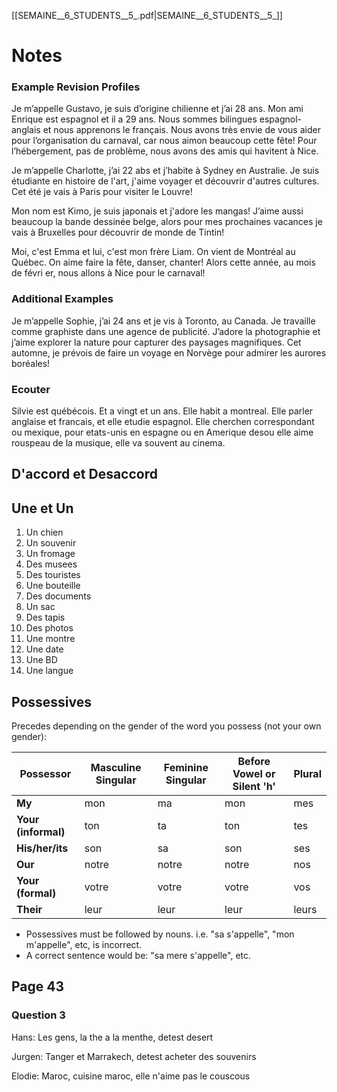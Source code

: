 [[SEMAINE__6_STUDENTS__5_.pdf|SEMAINE__6_STUDENTS__5_]]
# Notes

### Example Revision Profiles
Je m’appelle Gustavo, je suis d’origine chilienne et j’ai 28 ans. Mon ami Enrique est espagnol et il a 29 ans.
Nous sommes bilingues espagnol-anglais et nous apprenons le français.
Nous avons très envie de vous aider pour l’organisation du carnaval, car nous aimon beaucoup cette fête!
Pour l’hébergement, pas de problème, nous avons des amis qui havitent à Nice.

Je m’appelle Charlotte, j’ai 22 abs et j’habite à Sydney en Australie. Je suis étudiante en histoire de l'art, j'aime voyager et découvrir d'autres cultures. Cet été je vais à Paris pour visiter le Louvre!

Mon nom est Kimo, je suis japonais et j'adore les mangas! J’aime aussi beaucoup la bande dessinée belge, alors pour mes prochaines vacances je vais à Bruxelles pour découvrir de monde de Tintin!

Moi, c'est Emma et lui, c'est mon frère Liam. On vient de Montréal au Québec. On aime faire la fête, danser, chanter! Alors cette année, au mois de févri er, nous allons à Nice pour le carnaval!

### Additional Examples
Je m’appelle Sophie, j’ai 24 ans et je vis à Toronto, au Canada. Je travaille comme graphiste dans une agence de publicité. J’adore la photographie et j’aime explorer la nature pour capturer des paysages magnifiques. Cet automne, je prévois de faire un voyage en Norvège pour admirer les aurores boréales!

### Ecouter
Silvie est québécois. Et a vingt et un ans. Elle habit a montreal. Elle parler anglaise et francais, et elle etudie espagnol. Elle cherchen correspondant ou mexique, pour etats-unis en espagne ou en Amerique desou elle aime rouspeau de la musique, elle va souvent au cinema.

## D'accord et Desaccord

## Une et Un

 1. Un chien
 2. Un souvenir
 3. Un fromage
 4. Des musees
 5. Des touristes
 6. Une bouteille
 7. Des documents
 8. Un sac
 9. Des tapis
10. Des photos
11. Une montre
12. Une date
13. Une BD
14. Une langue

## Possessives

Precedes depending on the gender of the word you possess (not your own gender):

| **Possessor**       | **Masculine Singular** | **Feminine Singular** | **Before Vowel or Silent 'h'** | **Plural** |
| ------------------- | ---------------------- | --------------------- | ------------------------------ | ---------- |
| **My**              | mon                    | ma                    | mon                            | mes        |
| **Your (informal)** | ton                    | ta                    | ton                            | tes        |
| **His/her/its**     | son                    | sa                    | son                            | ses        |
| **Our**             | notre                  | notre                 | notre                          | nos        |
| **Your (formal)**   | votre                  | votre                 | votre                          | vos        |
| **Their**           | leur                   | leur                  | leur                           | leurs      |

- Possessives must be followed by nouns. i.e. "sa s'appelle", "mon m'appelle", etc, is incorrect.
- A correct sentence would be: "sa mere s'appelle", etc.

## Page 43

### Question 3

Hans: Les gens, la the a la menthe, detest desert

Jurgen: Tanger et Marrakech, detest acheter des souvenirs

Elodie: Maroc, cuisine maroc, elle n'aime pas le couscous